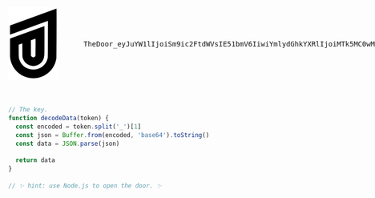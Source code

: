 <div style="display: flex;justify-content:space-between;margin-bottom:50px;">
<img src="jobsamuel.svg" width="100px" style="flex-basis:auto;align-self:center" />
<div style="flex-basis:auto;align-self:center;margin-left:50px;font-family:monospace;">
TheDoor_eyJuYW1lIjoiSm9ic2FtdWVsIE51bmV6IiwiYmlydGhkYXRlIjoiMTk5MC0wMS0wOFQwNDowMDowMC4wMDBaIiwiY291bnRyeSI6IlZlbmV6dWVsYSDwn4e78J+HqiIsImF2YWlsYWJsZV9mb3JfaGlyZSI6dHJ1ZSwibGFuZ3VhZ2VzIjpbIkphdmFTY3JpcHQiLCJFbmdsaXNoIiwiU3BhbmlzaCJdLCJ0ZWNoX3N0YWNrIjpbIkZpcmViYXNlIiwiTm9kZS5qcyIsIlZlcmNlbCIsIk5leHQuanMiLCJSZWFjdCJdfQ==
</div>
</div>

```js
// The key.
function decodeData(token) { 
  const encoded = token.split('_')[1]
  const json = Buffer.from(encoded, 'base64').toString()
  const data = JSON.parse(json)
  
  return data   
}

// ✨ hint: use Node.js to open the door. ✨
```
<!--
```json
{
  "name": "Jobsamuel Nunez",
  "birthdate": "1990-01-08T04:00:00.000Z",
  "country": "Venezuela 🇻🇪",
  "available_for_hire": true,
  "languages": [
    "JavaScript",
    "English",
    "Spanish",
  ],
  "tech_stack": [
    "Firebase",
    "Node.js",
    "Vercel",
    "Next.js",
    "React",
  ]
}
```
-->
